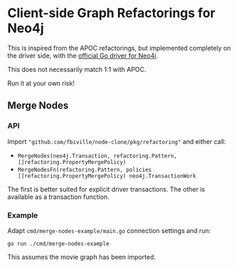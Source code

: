 # Client-side Graph Refactorings for Neo4j

This is inspired from the APOC refactorings, but implemented completely on
the driver side, with the [official Go driver for Neo4j](https://github.com/neo4j/neo4j-go-driver).

This does not necessarily match 1:1 with APOC.

Run it at your own risk!

## Merge Nodes

### API

Import `"github.com/fbiville/node-clone/pkg/refactoring"` and either call:

 - `MergeNodes(neo4j.Transaction, refactoring.Pattern, []refactoring.PropertyMergePolicy)`
 - `MergeNodesFn(refactoring.Pattern, policies []refactoring.PropertyMergePolicy) neo4j.TransactionWork`

The first is better suited for explicit driver transactions.
The other is available as a transaction function.

### Example

Adapt `cmd/merge-nodes-example/main.go` connection settings and run:

```shell
go run ./cmd/merge-nodes-example
```

This assumes the movie graph has been imported.